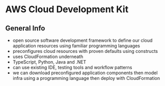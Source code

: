 # AWS Cloud Development Kit

## General Info
* open source software development framework to define our cloud application resources using familiar programming languages
* preconfigures cloud resources with proven defaults using constructs
* uses CloudFormation underneath
* TypeScript, Python, Java and .NET
* can use existing IDE, testing tools and workflow patterns
* we can download preconfigured application components then model infra using a programming language then deploy with CloudFormation

